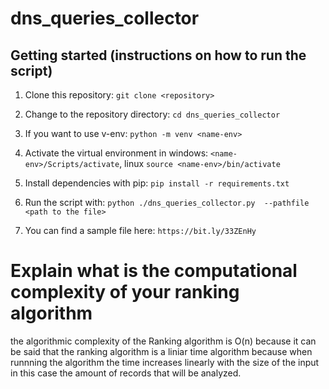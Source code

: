 # dns_queries_collector
## Getting started (instructions on how to run the script) 
  1. Clone this repository: `git clone <repository>`
  2. Change to the repository directory: `cd dns_queries_collector`
  3. If you want to use v-env: `python -m venv <name-env>`
  4. Activate the virtual environment in windows: `<name-env>/Scripts/activate`, linux `source <name-env>/bin/activate`
  5. Install dependencies with pip: `pip install -r requirements.txt`
  8. Run the script with: `python ./dns_queries_collector.py  --pathfile <path to the file>`

  9. You can find a sample file here: `https://bit.ly/33ZEnHy`

# Explain what is the computational complexity of your ranking algorithm
the algorithmic complexity of the Ranking algorithm is O(n) because it can be said that the ranking algorithm is a liniar time algorithm because when runnning the algorithm the time increases linearly with the size of the input in this case the amount of records that will be analyzed.
